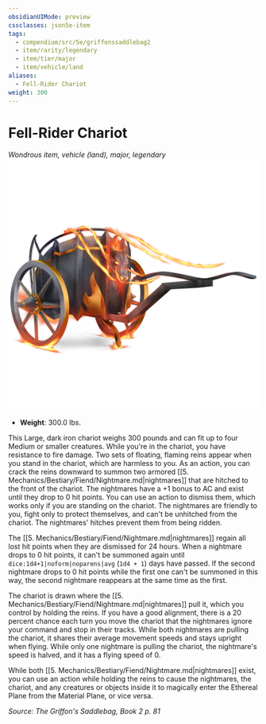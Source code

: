 ```yaml
---
obsidianUIMode: preview
cssclasses: json5e-item
tags:
  - compendium/src/5e/griffonssaddlebag2
  - item/rarity/legendary
  - item/tier/major
  - item/vehicle/land
aliases:
  - Fell-Rider Chariot
weight: 300
---
```

# Fell-Rider Chariot
*Wondrous item, vehicle (land), major, legendary*  
![](https://raw.githubusercontent.com/TheGiddyLimit/homebrew-img/main/img/GriffonsSaddlebag2/Items/Fell-Rider-Chariot.webp#right)  

- **Weight**: 300.0 lbs.

This Large, dark iron chariot weighs 300 pounds and can fit up to four Medium or smaller creatures. While you're in the chariot, you have resistance to fire damage. Two sets of floating, flaming reins appear when you stand in the chariot, which are harmless to you. As an action, you can crack the reins downward to summon two armored [[5. Mechanics/Bestiary/Fiend/Nightmare.md\|nightmares]] that are hitched to the front of the chariot. The nightmares have a +1 bonus to AC and exist until they drop to 0 hit points. You can use an action to dismiss them, which works only if you are standing on the chariot. The nightmares are friendly to you, fight only to protect themselves, and can't be unhitched from the chariot. The nightmares' hitches prevent them from being ridden.

The [[5. Mechanics/Bestiary/Fiend/Nightmare.md\|nightmares]] regain all lost hit points when they are dismissed for 24 hours. When a nightmare drops to 0 hit points, it can't be summoned again until `dice:1d4+1|noform|noparens|avg` (`1d4 + 1`) days have passed. If the second nightmare drops to 0 hit points while the first one can't be summoned in this way, the second nightmare reappears at the same time as the first.

The chariot is drawn where the [[5. Mechanics/Bestiary/Fiend/Nightmare.md\|nightmares]] pull it, which you control by holding the reins. If you have a good alignment, there is a 20 percent chance each turn you move the chariot that the nightmares ignore your command and stop in their tracks. While both nightmares are pulling the chariot, it shares their average movement speeds and stays upright when flying. While only one nightmare is pulling the chariot, the nightmare's speed is halved, and it has a flying speed of 0.

While both [[5. Mechanics/Bestiary/Fiend/Nightmare.md\|nightmares]] exist, you can use an action while holding the reins to cause the nightmares, the chariot, and any creatures or objects inside it to magically enter the Ethereal Plane from the Material Plane, or vice versa.

*Source: The Griffon's Saddlebag, Book 2 p. 81*
